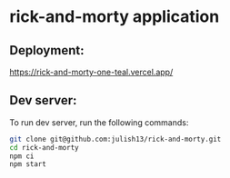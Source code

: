 # rick-and-morty application

## Deployment:

https://rick-and-morty-one-teal.vercel.app/

## Dev server:

To run dev server, run the following commands:

```bash
git clone git@github.com:julish13/rick-and-morty.git
cd rick-and-morty
npm ci
npm start
```
